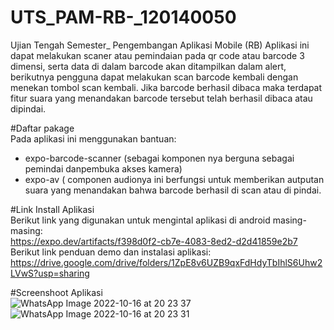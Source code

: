 # UTS_PAM-RB-_120140050
Ujian Tengah Semester_ Pengembangan Aplikasi Mobile (RB)
Aplikasi ini dapat melakukan scaner atau pemindaian pada qr code atau barcode 3 dimensi, serta  data di dalam barcode akan ditampilkan dalam alert, berikutnya pengguna dapat melakukan scan barcode kembali dengan menekan tombol scan kembali. Jika barcode berhasil dibaca maka terdapat fitur suara yang menandakan barcode tersebut telah berhasil dibaca atau dipindai.<br />

#Daftar pakage<br />
Pada aplikasi ini menggunakan bantuan:<br/>
- expo-barcode-scanner (sebagai komponen nya berguna sebagai pemindai danpembuka akses kamera)<br/>
- expo-av  ( componen audionya ini berfungsi untuk memberikan autputan suara yang menandakan bahwa barcode berhasil di scan atau di pindai.<br/>

#Link Install Aplikasi <br/>
Berikut link yang digunakan untuk mengintal aplikasi di android masing-masing:<br/>
https://expo.dev/artifacts/f398d0f2-cb7e-4083-8ed2-d2d41859e2b7 <br/>
Berikut link penduan demo dan instalasi aplikasi: <br/>
https://drive.google.com/drive/folders/1ZpE8v6UZB9qxFdHdyTbIhlS6Uhw2LVwS?usp=sharing <br/>

#Screenshoot Aplikasi <br/>
![WhatsApp Image 2022-10-16 at 20 23 37](https://user-images.githubusercontent.com/97590486/196038733-46eb418b-31d6-4f44-9dc2-4cbf4257c2b0.jpeg)
![WhatsApp Image 2022-10-16 at 20 23 31](https://user-images.githubusercontent.com/97590486/196038918-e60ec428-fbed-4929-924e-e116d4152c7e.jpeg)

